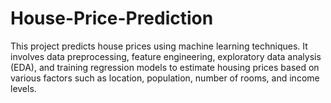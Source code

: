 # House-Price-Prediction
This project predicts house prices using machine learning techniques. It involves data preprocessing, feature engineering, exploratory data analysis (EDA), and training regression models to estimate housing prices based on various factors such as location, population, number of rooms, and income levels.
